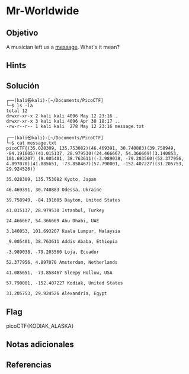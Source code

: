 # Mr-Worldwide

## Objetivo

A musician left us a [message](https://jupiter.challenges.picoctf.org/static/d5570d48262dbba2a31f2a940409ad9d/message.txt). What's it mean?

## Hints

## Solución

```
┌──(kali㉿kali)-[~/Documents/PicoCTF]
└─$ ls -la
total 12
drwxr-xr-x 2 kali kali 4096 May 12 23:16 .
drwxr-xr-x 3 kali kali 4096 Apr 30 18:17 ..
-rw-r--r-- 1 kali kali  278 May 12 23:16 message.txt
                                                                                                                    
┌──(kali㉿kali)-[~/Documents/PicoCTF]
└─$ cat message.txt
picoCTF{(35.028309, 135.753082)(46.469391, 30.740883)(39.758949, -84.191605)(41.015137, 28.979530)(24.466667, 54.366669)(3.140853, 101.693207)_(9.005401, 38.763611)(-3.989038, -79.203560)(52.377956, 4.897070)(41.085651, -73.858467)(57.790001, -152.407227)(31.205753, 29.924526)}                                                                                     
```

``` 
35.028309, 135.753082 Kyoto, Japan	

46.469391, 30.740883 Odessa, Ukraine

39.758949, -84.191605 Dayton, United States

41.015137, 28.979530 Istanbul, Turkey

24.466667, 54.366669 Abu Dhabi, UAE

3.140853, 101.693207 Kuala Lumpur, Malaysia

_9.005401, 38.763611 Addis Ababa, Ethiopia

-3.989038, -79.203560 Loja, Ecuador

52.377956, 4.897070 Amsterdam, Netherlands

41.085651, -73.858467 Sleepy Hollow, USA

57.790001, -152.407227 Kodiak, United States

31.205753, 29.924526 Alexandria, Egypt 
```


## Flag

picoCTF{KODIAK_ALASKA}

## Notas adicionales

## Referencias

